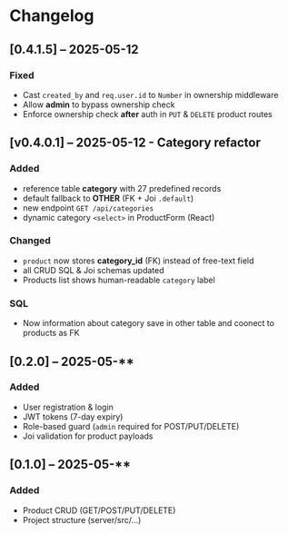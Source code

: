 # Changelog

## [0.4.1.5] – 2025-05-12
### Fixed
- Cast `created_by` and `req.user.id` to `Number` in ownership middleware  
- Allow **admin** to bypass ownership check  
- Enforce ownership check **after** auth in `PUT` & `DELETE` product routes  

## [v0.4.0.1] – 2025-05-12 - Category refactor

### Added
* reference table **category** with 27 predefined records
* default fallback to **OTHER** (FK + Joi `.default`)
* new endpoint `GET /api/categories`
* dynamic category `<select>` in ProductForm (React)

### Changed
* `product` now stores **category_id** (FK) instead of free-text field
* all CRUD SQL & Joi schemas updated
* Products list shows human-readable `category` label

### SQL
- Now information about category save in other table and coonect to products as FK

## [0.2.0] – 2025-05-**  
### Added  
- User registration & login  
- JWT tokens (7-day expiry)  
- Role-based guard (`admin` required for POST/PUT/DELETE)  
- Joi validation for product payloads  

## [0.1.0] – 2025-05-**  
### Added  
- Product CRUD (GET/POST/PUT/DELETE)  
- Project structure (server/src/…)  

